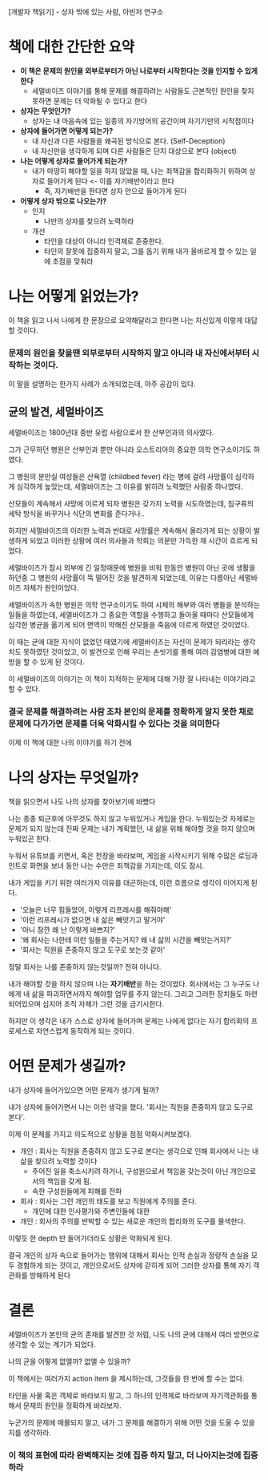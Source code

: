 [개발자 책읽기] - 상자 밖에 있는 사람, 아빈저 연구소

# 책에 대한 간단한 요약

- **이 책은 문제의 원인을 외부로부터가 아닌 나로부터 시작한다는 것을 인지할 수 있게 한다**
  - 세멀바이즈 이야기를 통해 문제를 해결하려는 사람들도 근본적인 원인을 찾지 못하면 문제는 더 악화될 수 있다고 한다
- **상자는 무엇인가?**
  - 상자는 내 마음속에 있는 일종의 자기방어의 공간이며 자기기만의 시작점이다
- **상자에 들어가면 어떻게 되는가?**
  - 내 자신과 다른 사람들을 왜곡된 방식으로 본다. (Self-Deception)
  - 내 자신만을 생각하게 되며 다른 사람들은 단지 대상으로 본다 (object)
- **나는 어떻게 상자로 들어가게 되는가?**
  - 내가 마땅히 해야할 일을 하지 않았을 때, 나는 죄책감을 합리화하기 위하여 상자로 들어가게 된다 <- 이를 자기배반이라고 한다
    - 즉, 자기배반을 한다면 상자 안으로 들어가게 된다
- **어떻게 상자 밖으로 나오는가?**
  - 인지
    - 나만의 상자를 찾으려 노력하라
  - 개선
    - 타인을 대상이 아니라 인격체로 존중한다.
    - 타인의 잘못에 집중하지 말고, 그를 돕기 위해 내가 올바르게 할 수 있는 일에 초점을 맞춰라

# 나는 어떻게 읽었는가?

이 책을 읽고 나서 나에게 한 문장으로 요약해달라고 한다면 나는 자신있게 이렇게 대답할 것이다.

### 문제의 원인을 찾을땐 외부로부터 시작하지 말고 아니라 내 자신에서부터 시작하는 것이다.

이 말을 설명하는 한가지 사례가 소개되었는데, 아주 공감이 있다.

## 균의 발견, 세멀바이즈

세멀바이즈는 1800년대 중반 유럽 사람으로서 한 산부인과의 의사였다.

그가 근무하던 병원은 산부인과 뿐만 아니라 오스트리아의 중요한 의학 연구소이기도 하였다.

그 병원의 분만실 여성들은 산욕열 (childbed fever) 라는 병에 걸려 사망률이 심각하게 심각하게 높았는데, 세멀바이즈는 그 이유를 밝히려 노력했던 사람중 하나였다.

산모들이 계속해서 사망에 이르게 되자 병원은 갖가지 노력을 시도하였는데, 침구류의 세탁 방식을 바꾸거나 식단의 변화를 준다거나..

하지만 세멀바이즈의 이러한 노력과 반대로 사망률은 계속해서 올라가게 되는 상황이 발생하게 되었고 이러한 상황에 여러 의사들과 학회는 의문만 가득한 채 시간이 흐르게 되었다.

세멀바이즈가 잠시 외부에 긴 일정때문에 병원을 비워 한동안 병원이 아닌 곳에 생활을 하던중 그 병원의 사망률이 뚝 떨어진 것을 발견하게 되었는데, 이유는 다름아닌 세멀바이즈 자체가 원인이었다.

세멀바이즈가 속한 병원은 의학 연구소이기도 하여 시체의 해부와 여러 병들을 분석하는 일들을 하였는데, 세멀바이즈가 그 중요한 역할을 수행하고 돌아올 때마다 산모들에게 심각한 병균을 옮기게 되어 면역이 약해진 산모들을 죽음에 이르게 하였던 것이었다.

이 때는 균에 대한 지식이 없었던 때였기에 세멀바이즈는 자신이 문제가 되리라는 생각치도 못하였던 것이었고, 이 발견으로 인해 우리는 손씻기를 통해 여러 감염병에 대한 예방을 할 수 있게 된 것이다.

이 세멀바이즈의 이야기는 이 책이 지적하는 문제에 대해 가장 잘 나타내는 이야기라고 할 수 있다.

### 결국 문제를 해결하려는 사람 조차 본인의 문제를 정확하게 알지 못한 채로 문제에 다가가면 문제를 더욱 악화시킬 수 있다는 것을 의미한다

이제 이 책에 대한 나의 이야기를 하기 전에

# 나의 상자는 무엇일까?

책을 읽으면서 나도 나의 상자를 찾아보기에 바빴다

나는 종종 퇴근후에 아무것도 하지 않고 누워있거나 게임을 한다. 누워있는것 자체로는 문제가 되지 않는데 진짜 문제는 내가 계획했던, 내 삶을 위해 해야할 것을 하지 않으며 누워있곤 한다.

누워서 유튜브를 키면서, 혹은 천장을 바라보며, 게임을 시작시키기 위해 수많은 로딩과 인트로 화면을 보녀 동안 나는 수만은 죄책감을 가지는데, 이도 잠시.

내가 게임을 키기 위한 여러가지 이유를 대곤하는데, 이런 흐름으로 생각이 이어지게 된다.

- '오늘은 너무 힘들었어, 이렇게 리프레시를 해줘야해'
- '이런 리프레시가 없으면 내 삶은 빼앗기고 말거야'
- '아니 잠깐 왜 난 이렇게 바쁘지?'
- '왜 회사는 나한테 이런 일들을 주는거지? 왜 내 삶의 시간을 빼앗는거지?'
- '회사는 직원을 존중하지 않고 도구로 보는것 같아'

정말 회사는 나를 존중하지 않는것일까? 전혀 아니다.

내가 해야할 것을 하지 않으며 나는 **자기배반**을 하는 것이었다. 회사에서는 그 누구도 나에게 내 삶을 파괴하면서까지 해야할 업무를 주지 않는다. 그리고 그러한 장치들도 마련되어있으며 심지어 조직 자체가 그런 것을 금기시한다.

하지만 이 생각은 내가 스스로 상자에 들어가며 문제는 나에게 없다는 자기 합리화의 프로세스로 자연스럽게 동작하게 되는 것이다.

# 어떤 문제가 생길까?

내가 상자에 들어가있으면 어떤 문제가 생기게 될까?

내가 상자에 들어가면서 나는 이런 생각을 했다. '회사는 직원을 존중하지 않고 도구로 본다'.

이제 이 문제를 가지고 의도적으로 상황을 점점 악화시켜보겠다.

- 개인 : 회사는 직원을 존중하지 않고 도구로 본다는 생각으로 인해 회사에서 나는 내 삶을 찾으려 노력할 것이다
  - 주어진 일을 축소시키려 하거나, 구성원으로서 책임을 갖는것이 아닌 개인으로서의 책임을 갖게 됨.
  - 속한 구성원들에게 피해를 전파
- 회사 : 회사는 그런 개인의 태도를 보고 직원에게 주의를 준다.
  - 개인에 대한 인사평가와 주변인들에 대한
- 개인 : 회사의 주의를 반박할 수 있는 새로운 개인의 합리화의 도구를 물색한다.

이렇듯 한 depth 만 들어가더라도 상황은 악화되게 된다.

결국 개인의 상자 속으로 들어가는 행위에 대해서 회사는 인적 손실과 정량적 손실을 모두 경험하게 되는 것이고, 개인으로서도 상자에 갇히게 되어 그러한 상자를 통해 자기 객관화를 방해하게 된다

# 결론

세멀바이즈가 본인의 균의 존재를 발견한 것 처럼, 나도 나의 균에 대해서 여러 방면으로 생각할 수 있는 계기가 되었다.

나의 균을 어떻게 없앨까? 없앨 수 있을까?

이 책에서는 여러가지 action item 을 제시하는데, 그것들을 한 번에 할 수는 없다.

타인을 사물 혹은 객체로 바라보지 말고, 그 하나의 인격체로 바라보며 자기객관화를 통해서 문제의 원인을 정확하게 바라보자.

누군가의 문제에 매몰되지 말고, 내가 그 문제를 해결하기 위해 어떤 것을 도울 수 있을지를 생각하라.

### 이 책의 표현에 따라 **완벽해지는 것에 집중 하지 말고, 더 나아지는것에 집중하라**
